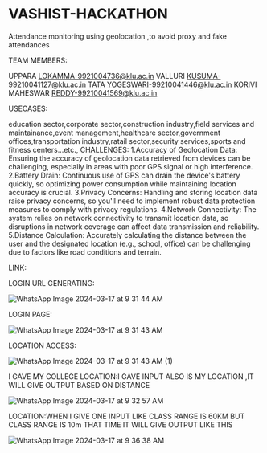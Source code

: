 # VASHIST-HACKATHON
Attendance monitoring using geolocation ,to avoid proxy and fake attendances

TEAM MEMBERS:


UPPARA LOKAMMA-9921004736@klu.ac.in
VALLURI KUSUMA-99210041127@klu.ac.in
TATA YOGESWARI-99210041446@klu.ac.in
KORIVI MAHESWAR REDDY-99210041569@klu.ac.in


USECASES:


education sector,corporate sector,construction industry,field services and maintainance,event management,healthcare sector,government offices,transportation industry,ratail sector,security services,sports and fitness centers...etc.,
CHALLENGES:
1.Accuracy of Geolocation Data: Ensuring the accuracy of geolocation data retrieved from devices can be challenging, especially in areas with poor GPS signal or high interference.
2.Battery Drain: Continuous use of GPS can drain the device's battery quickly, so optimizing power consumption while maintaining location accuracy is crucial.
3.Privacy Concerns: Handling and storing location data raise privacy concerns, so you'll need to implement robust data protection measures to comply with privacy regulations.
4.Network Connectivity: The system relies on network connectivity to transmit location data, so disruptions in network coverage can affect data transmission and reliability.
5.Distance Calculation: Accurately calculating the distance between the user and the designated location (e.g., school, office) can be challenging due to factors like road conditions and terrain.

LINK:

LOGIN URL GENERATING:

![WhatsApp Image 2024-03-17 at 9 31 44 AM](https://github.com/upparalokamma/VASHIST-HACKATHON/assets/163702956/d0a0f580-ed9e-4993-860f-d8c2a5c84e29)

LOGIN PAGE:

![WhatsApp Image 2024-03-17 at 9 31 43 AM](https://github.com/upparalokamma/VASHIST-HACKATHON/assets/163702956/810bb515-ae91-41fb-9f61-02d893806a4a)

LOCATION ACCESS:

![WhatsApp Image 2024-03-17 at 9 31 43 AM (1)](https://github.com/upparalokamma/VASHIST-HACKATHON/assets/163702956/15af847c-0f95-4f6a-8756-a6ff70868669)

I GAVE MY COLLEGE LOCATION:I GAVE INPUT ALSO IS MY LOCATION ,IT WILL GIVE OUTPUT BASED ON DISTANCE 

![WhatsApp Image 2024-03-17 at 9 32 57 AM](https://github.com/upparalokamma/VASHIST-HACKATHON/assets/163702956/56c16449-1037-43ef-aca1-0d2743e71627)

LOCATION:WHEN I GIVE ONE INPUT LIKE CLASS RANGE IS 60KM BUT CLASS RANGE IS 10m THAT TIME IT WILL GIVE OUTPUT LIKE THIS

![WhatsApp Image 2024-03-17 at 9 36 38 AM](https://github.com/upparalokamma/VASHIST-HACKATHON/assets/163702956/ceb34c31-dd56-4294-ab79-54690de143e9)











